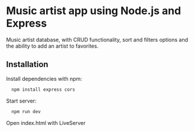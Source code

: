 
# Music artist app using Node.js and Express

Music artist database, with CRUD functionality, sort and filters options and the ability to add an artist to favorites.


## Installation

Install dependencies with npm:

```bash
  npm install express cors
```
    
Start server:
```bash
  npm run dev
```
Open index.html with LiveServer
